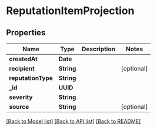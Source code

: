 # ReputationItemProjection

## Properties
Name | Type | Description | Notes
------------ | ------------- | ------------- | -------------
**createdAt** | **Date** |  | 
**recipient** | **String** |  | [optional] 
**reputationType** | **String** |  | 
**_id** | **UUID** |  | 
**severity** | **String** |  | 
**source** | **String** |  | [optional] 

[[Back to Model list]](../README#documentation-for-models) [[Back to API list]](../README#documentation-for-api-endpoints) [[Back to README]](../README)


